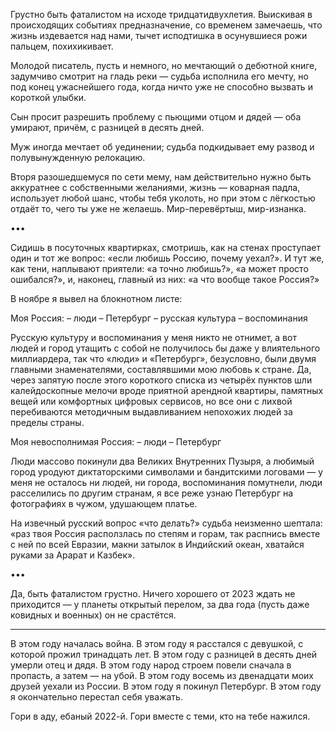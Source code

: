 Грустно быть фаталистом на исходе тридцатидвухлетия. Выискивая в происходящих событиях предназначение, со временем замечаешь, что жизнь издевается над нами, тычет исподтишка в осунувшиеся рожи пальцем, похихикивает.

Молодой писатель, пусть и немного, но мечтающий о дебютной книге, задумчиво смотрит на гладь реки — судьба исполнила его мечту, но под конец ужаснейшего года, когда ничто уже не способно вызвать и короткой улыбки. 

Сын просит разрешить проблему с пьющими отцом и дядей — оба умирают, причём, с разницей в десять дней. 

Муж иногда мечтает об уединении; судьба подкидывает ему развод и полувынужденную релокацию. 

Вторя разошедшемуся по сети мему,  нам действительно нужно быть аккуратнее с собственными желаниями, жизнь — коварная падла, использует любой шанс, чтобы тебя уколоть, но при этом с лёгкостью отдаёт то, чего ты уже не желаешь. Мир-перевёртыш, мир-изнанка.

•••

Сидишь в посуточных квартирках, смотришь, как на стенах проступает один и тот же вопрос: «если любишь Россию, почему уехал?». И тут же, как тени, наплывают приятели: «а точно любишь?», «а может просто ошибался?», и, наконец, главный из них: «а что вообще такое Россия?»

В ноябре я вывел на блокнотном листе: 

Моя Россия: 
– люди
– Петербург
– русская культура
– воспоминания

Русскую культуру и воспоминания у меня никто не отнимет, а вот людей и город утащить с собой не получилось бы даже у влиятельного миллиардера, так что «люди» и «Петербург», безусловно, были двумя главными знаменателями, составлявшими мою любовь к стране. Да, через запятую после этого короткого списка из четырёх пунктов шли калейдоскопные мелочи вроде приятной арендной квартиры, памятных вещей или комфортных цифровых сервисов, но все они с лихвой перебиваются методичным выдавливанием непохожих людей за пределы страны.

Моя невосполнимая Россия: 
– люди
– Петербург

Люди массово покинули два Великих Внутренних Пузыря, а любимый город уродуют диктаторскими символами и бандитскими логовами — у меня не осталось ни людей, ни города, воспоминания помутнели, люди расселились по другим странам, я все реже узнаю Петербург на фотографиях в чужом, удушающем платье.

На извечный русский вопрос «что делать?» судьба неизменно шептала: «раз твоя Россия расползлась по степям и горам, так распнись вместе с ней по всей Евразии, макни затылок в Индийский океан, хватайся руками за Арарат и Казбек».

•••

Да, быть фаталистом грустно. Ничего хорошего от 2023 ждать не приходится — у планеты открытый перелом, за два года (пусть даже ковидных и военных) он не срастётся.

---- 
В этом году началась война.
В этом году я расстался с девушкой, с которой прожил тринадцать лет.
В этом году с разницей в десять дней умерли отец и дядя.
В этом году народ строем повели сначала в пропасть, а затем — на убой.
В этом году восемь из двенадцати моих друзей уехали из России.
В этом году я покинул Петербург.
В этом году я окончательно перестал себя уважать.

Гори в аду, ебаный 2022-й.
Гори вместе с теми, кто на тебе нажился.
